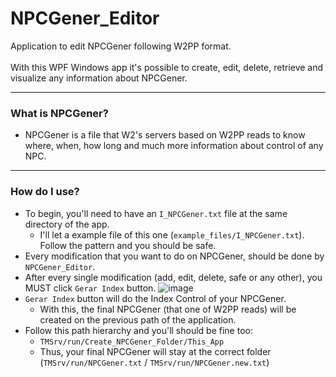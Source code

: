 # NPCGener_Editor
Application to edit NPCGener following W2PP format.<br><br>
With this WPF Windows app it's possible to create, edit, delete, retrieve and visualize any information about NPCGener.

-----------------

### What is NPCGener?
- NPCGener is a file that W2's servers based on W2PP reads to know where, when, how long and much more information about control of any NPC.

-----------------

### How do I use?
- To begin, you'll need to have an `I_NPCGener.txt` file at the same directory of the app.
  - I'll let a example file of this one (`example_files/I_NPCGener.txt`). Follow the pattern and you should be safe.
- Every modification that you want to do on NPCGener, should be done by `NPCGener_Editor`.
- After every single modification (add, edit, delete, safe or any other), you MUST click `Gerar Index` button.
![image](https://user-images.githubusercontent.com/37567719/146969894-15887001-0b84-4be8-a9a9-b2aed2df80da.png)
- `Gerar Index` button will do the Index Control of your NPCGener.
  - With this, the final NPCGener (that one of W2PP reads) will be created on the previous path of the application.
- Follow this path hierarchy and you'll should be fine too:
  - `TMSrv/run/Create_NPCGener_Folder/This_App`
  - Thus, your final NPCGener will stay at the correct folder (`TMSrv/run/NPCGener.txt` / `TMSrv/run/NPCGener.new.txt`)

